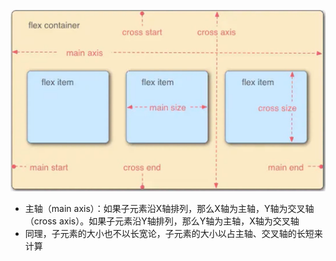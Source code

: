 
![](assets/Pasted%20image%2020230507150243.png)

- 主轴（main axis）：如果子元素沿X轴排列，那么X轴为主轴，Y轴为交叉轴（cross axis）。如果子元素沿Y轴排列，那么Y轴为主轴，X轴为交叉轴
- 同理，子元素的大小也不以长宽论，子元素的大小以占主轴、交叉轴的长短来计算